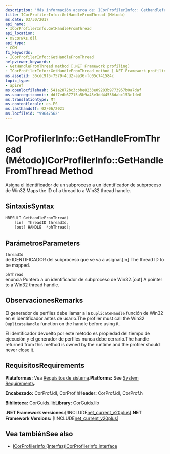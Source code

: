 ```yaml
---
description: 'Más información acerca de: ICorProfilerInfo:: Gethandlefromthread ((método)'
title: ICorProfilerInfo::GetHandleFromThread (Método)
ms.date: 03/30/2017
api_name:
- ICorProfilerInfo.GetHandleFromThread
api_location:
- mscorwks.dll
api_type:
- COM
f1_keywords:
- ICorProfilerInfo::GetHandleFromThread
helpviewer_keywords:
- GetHandleFromThread method [.NET Framework profiling]
- ICorProfilerInfo::GetHandleFromThread method [.NET Framework profiling]
ms.assetid: 36cdc9f5-7579-4cd2-aa36-fc05c741584c
topic_type:
- apiref
ms.openlocfilehash: 541a2872bc3cbbe8233e09283b9773957b0a7daf
ms.sourcegitcommit: ddf7edb67715a5b9a45e3dd44536dabc153c1de0
ms.translationtype: MT
ms.contentlocale: es-ES
ms.lasthandoff: 02/06/2021
ms.locfileid: "99647562"
---
```

# <a name="icorprofilerinfogethandlefromthread-method"></a><span data-ttu-id="0feb3-103">ICorProfilerInfo::GetHandleFromThread (Método)</span><span class="sxs-lookup"><span data-stu-id="0feb3-103">ICorProfilerInfo::GetHandleFromThread Method</span></span>

<span data-ttu-id="0feb3-104">Asigna el identificador de un subproceso a un identificador de subproceso de Win32.</span><span class="sxs-lookup"><span data-stu-id="0feb3-104">Maps the ID of a thread to a Win32 thread handle.</span></span>  
  
## <a name="syntax"></a><span data-ttu-id="0feb3-105">Sintaxis</span><span class="sxs-lookup"><span data-stu-id="0feb3-105">Syntax</span></span>  
  
```cpp  
HRESULT GetHandleFromThread(  
    [in]  ThreadID threadId,  
    [out] HANDLE  *phThread);  
```  
  
## <a name="parameters"></a><span data-ttu-id="0feb3-106">Parámetros</span><span class="sxs-lookup"><span data-stu-id="0feb3-106">Parameters</span></span>  

 `threadId`  
 <span data-ttu-id="0feb3-107">de IDENTIFICADOR del subproceso que se va a asignar.</span><span class="sxs-lookup"><span data-stu-id="0feb3-107">[in] The thread ID to be mapped.</span></span>  
  
 `phThread`  
 <span data-ttu-id="0feb3-108">enuncia Puntero a un identificador de subproceso de Win32.</span><span class="sxs-lookup"><span data-stu-id="0feb3-108">[out] A pointer to a Win32 thread handle.</span></span>  
  
## <a name="remarks"></a><span data-ttu-id="0feb3-109">Observaciones</span><span class="sxs-lookup"><span data-stu-id="0feb3-109">Remarks</span></span>  

 <span data-ttu-id="0feb3-110">El generador de perfiles debe llamar a la `DuplicateHandle` función de Win32 en el identificador antes de usarlo.</span><span class="sxs-lookup"><span data-stu-id="0feb3-110">The profiler must call the Win32 `DuplicateHandle` function on the handle before using it.</span></span>  

 <span data-ttu-id="0feb3-111">El identificador devuelto por este método es propiedad del tiempo de ejecución y el generador de perfiles nunca debe cerrarlo.</span><span class="sxs-lookup"><span data-stu-id="0feb3-111">The handle returned from this method is owned by the runtime and the profiler should never close it.</span></span>
  
## <a name="requirements"></a><span data-ttu-id="0feb3-112">Requisitos</span><span class="sxs-lookup"><span data-stu-id="0feb3-112">Requirements</span></span>  

 <span data-ttu-id="0feb3-113">**Plataformas:** Vea [Requisitos de sistema](../../get-started/system-requirements.md).</span><span class="sxs-lookup"><span data-stu-id="0feb3-113">**Platforms:** See [System Requirements](../../get-started/system-requirements.md).</span></span>  
  
 <span data-ttu-id="0feb3-114">**Encabezado:** CorProf.idl, CorProf.h</span><span class="sxs-lookup"><span data-stu-id="0feb3-114">**Header:** CorProf.idl, CorProf.h</span></span>  
  
 <span data-ttu-id="0feb3-115">**Biblioteca:** CorGuids.lib</span><span class="sxs-lookup"><span data-stu-id="0feb3-115">**Library:** CorGuids.lib</span></span>  
  
 <span data-ttu-id="0feb3-116">**.NET Framework versiones:**[!INCLUDE[net_current_v20plus](../../../../includes/net-current-v20plus-md.md)]</span><span class="sxs-lookup"><span data-stu-id="0feb3-116">**.NET Framework Versions:** [!INCLUDE[net_current_v20plus](../../../../includes/net-current-v20plus-md.md)]</span></span>  
  
## <a name="see-also"></a><span data-ttu-id="0feb3-117">Vea también</span><span class="sxs-lookup"><span data-stu-id="0feb3-117">See also</span></span>

- [<span data-ttu-id="0feb3-118">ICorProfilerInfo (Interfaz)</span><span class="sxs-lookup"><span data-stu-id="0feb3-118">ICorProfilerInfo Interface</span></span>](icorprofilerinfo-interface.md)
